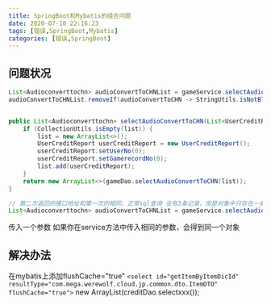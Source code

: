 ```yaml
---
title: SpringBoot和Mybatis的组合问题
date: 2020-07-10 22:16:23
tags: [错误,SpringBoot,Mybatis]
categories: [错误,SpringBoot]
---
```

## 问题状况

```java
List<Audioconverttochn> audioConvertToCHNList = gameService.selectAudioConvertToCHN(hangUpList);
audioConvertToCHNList.removeIf(audioConvertToCHN -> StringUtils.isNotBlank(audioConvertToCHN.getResult()));


public List<Audioconverttochn> selectAudioConvertToCHN(List<UserCreditReport> list) {
    if (CollectionUtils.isEmpty(list)) {
        list = new ArrayList<>();
        UserCreditReport userCreditReport = new UserCreditReport();
        userCreditReport.setUserNo(0);
        userCreditReport.setGamerecordNo(0);
        list.add(userCreditReport);
    }
    return new ArrayList<>(gameDao.selectAudioConvertToCHN(list));
}

// 第二次返回的接口地址和第一次的相同，正常sql查询 会有3条记录，但是对象中只存在一条
List<Audioconverttochn> audioConvertToCHNList = gameService.selectAudioConvertToCHN(hangUpList);
```
传入一个参数
如果你在service方法中传入相同的参数，会得到同一个对象

## 解决办法


在mybatis上添加flushCache="true"
`<select id="getItemByItemDicId" resultType="com.mega.werewolf.cloud.jp.common.dto.ItemDTO" flushCache="true">`
new ArrayList(creditDao.selectxxx());
